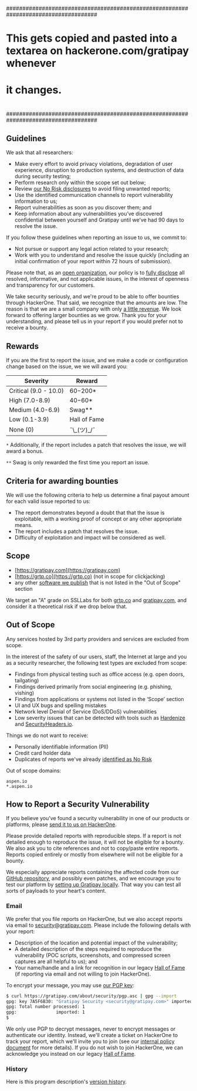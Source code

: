 ####################################################################################
#                                                                                  #
#   This gets copied and pasted into a textarea on hackerone.com/gratipay whenever #
#   it changes.                                                                    #
#                                                                                  #
####################################################################################


## Guidelines

We ask that all researchers:

*   Make every effort to avoid privacy violations, degradation of user experience, disruption to production systems, and destruction of data during security testing;
*   Perform research only within the scope set out below;
*   Review [our No Risk disclosures](http://inside.gratipay.com/appendices/disclosures) to avoid filing unwanted reports;
*   Use the identified communication channels to report vulnerability information to us;
*   Report vulnerabilities as soon as you discover them; and
*   Keep information about any vulnerabilities you’ve discovered confidential between yourself and Gratipay until we’ve had 90 days to resolve the issue.

If you follow these guidelines when reporting an issue to us, we commit to:

*   Not pursue or support any legal action related to your research;
*   Work with you to understand and resolve the issue quickly (including an initial confirmation of your report within 72 hours of submission).

Please note that, as an [open organization](http://inside.gratipay.com/big-picture/welcome), our policy is to [fully disclose](http://inside.gratipay.com/appendices/disclosures) all resolved, informative, and not applicable issues, in the interest of openness and transparency for our customers.

We take security seriously, and we're proud to be able to offer bounties through HackerOne. That said, we recognize that the amounts are low. The reason is that we are a small company with only [a little revenue](https://gratipay.com/Gratipay/). We look forward to offering larger bounties as we grow. Thank you for your understanding, and please tell us in your report if you would prefer not to receive a bounty.


## Rewards

If you are the first to report the issue, and we make a code or configuration change based on the issue, we we will award you:

| Severity             | Reward       |
|----------------------|--------------|
| Critical (9.0 - 10.0)| $60-$200*    |
| High (7.0-8.9)       | $40-$60*     |
| Medium (4.0-6.9)     | Swag**       |
| Low (0.1-3.9)        | Hall of Fame |
| None (0)             | ¯\\\_(ツ)_/¯  |

`*` Additionally, if the report includes a patch that resolves the issue, we will award a bonus.

`**` Swag is only rewarded the first time you report an issue.

## Criteria for awarding bounties

We will use the following criteria to help us determine a final payout amount for each valid issue reported to us:

* The report demonstrates beyond a doubt that that the issue is exploitable, with a working proof of concept or any other appropriate means.
* The report includes a patch that resolves the issue.
* Difficulty of exploitation and impact will be considered as well.


## Scope

* [https://gratipay.com](https://gratipay.com)
* [https://grtp.co](https://grtp.co) (not in scope for clickjacking)
* any other [software we publish](https://github.com/gratipay) that is not listed in the "Out of Scope" section

We target an "A" grade on SSLLabs for both [grtp.co](https://www.ssllabs.com/ssltest/analyze.html?d=grtp.co) and [gratipay.com](https://www.ssllabs.com/ssltest/analyze.html?d=gratipay.com), and consider it a theoretical risk if we drop below that.


## Out of Scope

Any services hosted by 3rd party providers and services are excluded from scope.

In the interest of the safety of our users, staff, the Internet at large and you as a security researcher, the following test types are excluded from scope:

*   Findings from physical testing such as office access (e.g. open doors, tailgating)
*   Findings derived primarily from social engineering (e.g. phishing, vishing)
*   Findings from applications or systems not listed in the ‘Scope’ section
*   UI and UX bugs and spelling mistakes
*   Network level Denial of Service (DoS/DDoS) vulnerabilities
* Low severity issues that can be detected with tools such as [Hardenize](https://www.hardenize.com/) and [SecurityHeaders.io](https://securityheaders.io/).

Things we do not want to receive:

*   Personally identifiable information (PII)
*   Credit card holder data
*   Duplicates of reports we've already [identified as No Risk](http://inside.gratipay.com/appendices/disclosures)

Out of scope domains:

~~~
aspen.io
*.aspen.io
~~~


## How to Report a Security Vulnerability

If you believe you’ve found a security vulnerability in one of our products or platforms, please [send it to us on HackerOne](https://hackerone.com/gratipay/reports/new).

Please provide detailed reports with reproducible steps. If a report is not detailed enough to reproduce the issue, it will not be eligible for a bounty. We also ask you to cite references and not to copy/paste entire reports. Reports copied entirely or mostly from elsewhere will not be eligible for a bounty.

We especially appreciate reports containing the affected code from our [GitHub repository](https://github.com/gratipay), and possibly even patches, and we encourage you to test our platform by [setting up Gratipay locally](https://github.com/gratipay/gratipay.com#quick-start). That way you can test all sorts of payloads to your heart's content.


### Email

We prefer that you file reports on HackerOne, but we also accept reports via email to security@gratipay.com. Please include the following details with your report:

*   Description of the location and potential impact of the vulnerability;
*   A detailed description of the steps required to reproduce the vulnerability (POC scripts, screenshots, and compressed screen captures are all helpful to us); and
*   Your name/handle and a link for recognition in our legacy [Hall of Fame](https://gratipay.com/about/security/hall-of-fame) (if reporting via email and not willing to join HackerOne).

To encrypt your message, you may use [our PGP key](https://gratipay.com/about/security/pgp.asc):

```sh
$ curl https://gratipay.com/about/security/pgp.asc | gpg --import
gpg: key 7A5F6B30: "Gratipay Security <security@gratipay.com>" imported
gpg: Total number processed: 1
gpg:               imported: 1
$
```

We only use PGP to decrypt messages, never to encrypt messages or authenticate our identity. Instead, we'll create a ticket on HackerOne to track your report, which we'll invite you to join (see our [internal policy document](http://inside.gratipay.com/howto/handle-security-issues) for more details). If you do not wish to join HackerOne, we can acknowledge you instead on our legacy [Hall of Fame](https://gratipay.com/about/security/hall-of-fame).


### History

Here is this program description's [version history](https://github.com/gratipay/inside.gratipay.com/commits/master/www/appendices/security-program.md).
